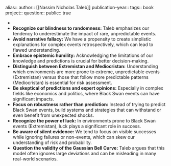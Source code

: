 alias::
author:: [[Nassim Nicholas Taleb]] 
publication-year::
tags:: book 
project:: 
question::
public:: true

-
- **Recognize our blindness to randomness:** Taleb emphasizes our tendency to underestimate the impact of rare, unpredictable events.
- **Avoid narrative fallacy:** We have a propensity to create simplistic explanations for complex events retrospectively, which can lead to flawed understanding.
- **Embrace epistemic humility:** Acknowledging the limitations of our knowledge and predictions is crucial for better decision-making.
- **Distinguish between Extremistan and Mediocristan:** Understanding which environments are more prone to extreme, unpredictable events (Extremistan) versus those that follow more predictable patterns (Mediocristan) is essential for risk assessment.
- **Be skeptical of predictions and expert opinions:** Especially in complex fields like economics and politics, where Black Swan events can have significant impacts.
- **Focus on robustness rather than prediction:** Instead of trying to predict Black Swan events, build systems and strategies that can withstand or even benefit from unexpected shocks.
- **Recognize the power of luck:** In environments prone to Black Swan events (Extremistan), luck plays a significant role in success.
- **Be aware of silent evidence:** We tend to focus on visible successes while ignoring failures or non-events, which can skew our understanding of risk and probability.
- **Question the validity of the Gaussian Bell Curve:** Taleb argues that this model often ignores large deviations and can be misleading in many real-world scenarios.